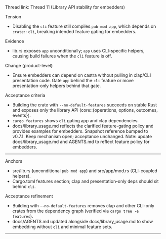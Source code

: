 Thread link: Thread 11 (Library API stability for embedders)

Tension
- Disabling the `cli` feature still compiles `pub mod app`, which depends on `crate::cli`, breaking intended feature gating for embedders.

Evidence
- lib.rs exposes `app` unconditionally; `app` uses CLI-specific helpers, causing build failures when the `cli` feature is off.

Change (product-level)
- Ensure embedders can depend on castra without pulling in clap/CLI presentation code. Gate `app` behind the `cli` feature or move presentation-only helpers behind that gate.

Acceptance criteria
- Building the crate with `--no-default-features` succeeds on stable Rust and exposes only the library API (core::{operations, options, outcomes, events}).
- `cargo features` shows `cli` gating app and clap dependencies.
- docs/library_usage.md reflects the clarified feature-gating policy and provides examples for embedders.
Snapshot reference bumped to v0.7.1. Keep mechanism open; acceptance unchanged. Note: update docs/library_usage.md and AGENTS.md to reflect feature policy for embedders.

---

Anchors
- src/lib.rs (unconditional `pub mod app`) and src/app/mod.rs (CLI-coupled helpers).
- Cargo.toml features section; clap and presentation-only deps should sit behind `cli`.

Acceptance refinement
- Building with `--no-default-features` removes clap and other CLI-only crates from the dependency graph (verified via `cargo tree -e features`).
- docs/AGENTS.md updated alongside docs/library_usage.md to show embedding without `cli` and minimal feature sets.

---

